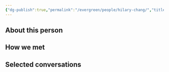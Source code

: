 ```yaml
---
{"dg-publish":true,"permalink":"/evergreen/people/hilary-chang/","title":"2025 Alum (PhD)","tags":["people","ERL_2025_meeting"]}
---
```


## About this person


## How we met


## Selected conversations
